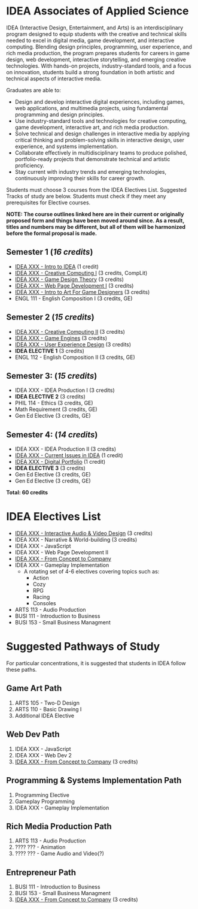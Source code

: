 # IDEA Associates of Applied Science

IDEA (Interactive Design, Entertainment, and Arts) is an interdisciplinary program designed to equip students with the creative and technical skills needed to excel in digital media, game development, and interactive computing. Blending design principles, programming, user experience, and rich media production, the program prepares students for careers in game design, web development, interactive storytelling, and emerging creative technologies. With hands-on projects, industry-standard tools, and a focus on innovation, students build a strong foundation in both artistic and technical aspects of interactive media.

Graduates are able to:

* Design and develop interactive digital experiences, including games, web applications, and multimedia projects, using fundamental programming and design principles.
* Use industry-standard tools and technologies for creative computing, game development, interactive art, and rich media production.
* Solve technical and design challenges in interactive media by applying critical thinking and problem-solving skills in interactive design, user experience, and systems implementation.
* Collaborate effectively in multidisciplinary teams to produce polished, portfolio-ready projects that demonstrate technical and artistic proficiency.
* Stay current with industry trends and emerging technologies, continuously improving their skills for career growth.

Students must choose 3 courses from the IDEA Electives List. Suggested Tracks of study are below. Students must check if they meet any prerequisites for Elective courses.

**NOTE: The course outlines linked here are in their current or originally proposed form and things have been moved around since. As a result, titles and numbers may be different, but all of them will be harmonized before the formal proposal is made.**

## Semester 1 (*16 credits*)
* [IDEA XXX - Intro to IDEA](../classes/intro-to-idea.md) (1 credit)
* [IDEA XXX - Creative Computing I](../classes/creative-computing-i.md) (3 credits, CompLit)
* [IDEA XXX - Game Design Theory](../classes/game-design-theory.md) (3 credits)
* [IDEA XXX - Web Page Development I](../classes/web-page-development-i.md) (3 credits)
* [IDEA XXX - Intro to Art For Game Designers](../classes/intro-to-art-for-game-designers.md) (3 credits)
* ENGL 111 - English Composition I (3 credits, GE)

## Semester 2 (*15 credits*)
* [IDEA XXX - Creative Computing II](../classes/creative-computing-ii.md) (3 credits)
* [IDEA XXX - Game Engines](../classes/game-engines.md) (3 credits)
* [IDEA XXX - User Experience Design](../classes/user-experience-design.md) (3 credits)
* **IDEA ELECTIVE 1** (3 credits)
* ENGL 112 - English Composition II (3 credits, GE)

## Semester 3: (*15 credits*)
* IDEA XXX - IDEA Production I (3 credits)
* **IDEA ELECTIVE 2** (3 credits)
* PHIL 114 - Ethics (3 credits, GE)
* Math Requirement (3 credits, GE)
* Gen Ed Elective (3 credits, GE)

## Semester 4: (*14 credits*)
* IDEA XXX - IDEA Production II (3 credits)
* [IDEA XXX - Current Issues in IDEA](../classes/current-issues-in-idea.md) (1 credit)
* [IDEA XXX - Digital Portfolio](../classes/digital-portfolio.md) (1 credit)
* **IDEA ELECTIVE 3** (3 credits)
* Gen Ed Elective (3 credits, GE)
* Gen Ed Elective (3 credits, GE)

**Total: 60 credits**


# IDEA Electives List

* [IDEA XXX - Interactive Audio & Video Design](../classes/interactive-audio-video-design.md) (3 credits)
* IDEA XXX - Narrative & World-building (3 credits)
* IDEA XXX - JavaScript
* IDEA XXX - Web Page Development II
* [IDEA XXX - From Concept to Company](../classes/from-concept-to-company.md)
* IDEA XXX - Gameplay Implementation
    * A rotating set of 4-6 electives covering topics such as:
        * Action
        * Cozy
        * RPG
        * Racing
        * Consoles
* ARTS 113 - Audio Production
* BUSI 111 - Introduction to Business
* BUSI 153 - Small Business Managment

# Suggested Pathways of Study

For particular concentrations, it is suggested that students in IDEA follow these paths.

## Game Art Path
1. ARTS 105 - Two-D Design
1. ARTS 110 - Basic Drawing I
1. Additional IDEA Elective

## Web Dev Path
1. IDEA XXX - JavaScript
1. IDEA XXX - Web Dev 2
1. [IDEA XXX - From Concept to Company](../classes/from-concept-to-company.md) (3 credits)

## Programming & Systems Implementation Path
1. Programming Elective
1. Gameplay Programming
1. IDEA XXX - Gameplay Implementation

## Rich Media Production Path
1. ARTS 113 - Audio Production
1. ???? ??? - Animation
1. ???? ??? - Game Audio and Video(?)

## Entrepreneur Path

1. BUSI 111 - Introduction to Business
1. BUSI 153 - Small Business Managment
1. [IDEA XXX - From Concept to Company](../classes/from-concept-to-company.md) (3 credits)
